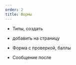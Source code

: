 ```yaml
---
order: 2
title: Формы
---
```


-  Типы, создать

-  добавить на страницу

-  Форма с проверкой, баллы

-  Сообщение после


